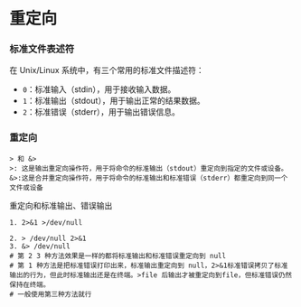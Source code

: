 # 重定向

### 标准文件表述符

在 Unix/Linux 系统中，有三个常用的标准文件描述符：

- `0`：标准输入（stdin），用于接收输入数据。
- `1`：标准输出（stdout），用于输出正常的结果数据。
- `2`：标准错误（stderr），用于输出错误信息。



### 重定向

```
> 和 &>
>: 这是输出重定向操作符，用于将命令的标准输出（stdout）重定向到指定的文件或设备。
&>:这是合并重定向操作符，用于将命令的标准输出和标准错误（stderr）都重定向到同一个文件或设备

```



重定向和标准输出、错误输出

```
1. 2>&1 >/dev/null

2. > /dev/null 2>&1
3. &> /dev/null
# 第 2 3 种方法效果是一样的都将标准输出和标准错误重定向到 null
# 第 1 种方法是把标准错误打印出来，标准输出重定向到 null，2>&1标准错误拷贝了标准输出的行为，但此时标准输出还是在终端。>file 后输出才被重定向到file，但标准错误仍然保持在终端。
# 一般使用第三种方法就行
```

